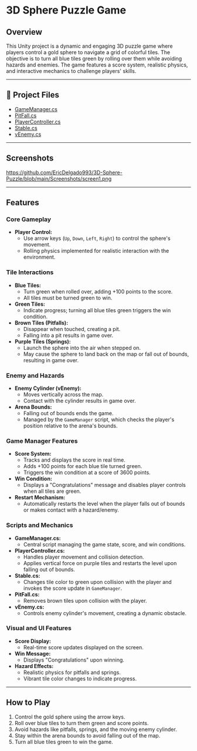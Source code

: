 # 3D Sphere Puzzle Game

## Overview
This Unity project is a dynamic and engaging 3D puzzle game where players control a gold sphere to navigate a grid of colorful tiles. The objective is to turn all blue tiles green by rolling over them while avoiding hazards and enemies. The game features a score system, realistic physics, and interactive mechanics to challenge players' skills.

---

## 📂 **Project Files**
- [GameManager.cs](https://github.com/EricDelgado993/3D-Sphere-Puzzle/blob/main/Assets/GameManager.cs)
- [PitFall.cs](https://github.com/EricDelgado993/3D-Sphere-Puzzle/blob/main/Assets/PitFall.cs)
- [PlayerController.cs](https://github.com/EricDelgado993/3D-Sphere-Puzzle/blob/main/Assets/PlayerController.cs)
- [Stable.cs](https://github.com/EricDelgado993/3D-Sphere-Puzzle/blob/main/Assets/Stable.cs)
- [vEnemy.cs](https://github.com/EricDelgado993/3D-Sphere-Puzzle/blob/main/Assets/vEnemy.cs)

---

## Screenshots
<img>https://github.com/EricDelgado993/3D-Sphere-Puzzle/blob/main/Screenshots/screen1.png</img>

---

## Features

### Core Gameplay
- **Player Control:** 
  - Use arrow keys (`Up`, `Down`, `Left`, `Right`) to control the sphere's movement.
  - Rolling physics implemented for realistic interaction with the environment.

### Tile Interactions
- **Blue Tiles:** 
  - Turn green when rolled over, adding +100 points to the score.
  - All tiles must be turned green to win.
- **Green Tiles:** 
  - Indicate progress; turning all blue tiles green triggers the win condition.
- **Brown Tiles (Pitfalls):** 
  - Disappear when touched, creating a pit.
  - Falling into a pit results in game over.
- **Purple Tiles (Springs):** 
  - Launch the sphere into the air when stepped on.
  - May cause the sphere to land back on the map or fall out of bounds, resulting in game over.

### Enemy and Hazards
- **Enemy Cylinder (vEnemy):**
  - Moves vertically across the map.
  - Contact with the cylinder results in game over.
- **Arena Bounds:**
  - Falling out of bounds ends the game.
  - Managed by the `GameManager` script, which checks the player's position relative to the arena's bounds.

### Game Manager Features
- **Score System:** 
  - Tracks and displays the score in real time.
  - Adds +100 points for each blue tile turned green.
  - Triggers the win condition at a score of 3600 points.
- **Win Condition:** 
  - Displays a "Congratulations" message and disables player controls when all tiles are green.
- **Restart Mechanism:** 
  - Automatically restarts the level when the player falls out of bounds or makes contact with a hazard/enemy.

### Scripts and Mechanics
- **GameManager.cs:**
  - Central script managing the game state, score, and win conditions.
- **PlayerController.cs:**
  - Handles player movement and collision detection.
  - Applies vertical force on purple tiles and restarts the level upon falling out of bounds.
- **Stable.cs:**
  - Changes tile color to green upon collision with the player and invokes the score update in `GameManager`.
- **PitFall.cs:**
  - Removes brown tiles upon collision with the player.
- **vEnemy.cs:**
  - Controls enemy cylinder's movement, creating a dynamic obstacle.

### Visual and UI Features
- **Score Display:** 
  - Real-time score updates displayed on the screen.
- **Win Message:** 
  - Displays "Congratulations" upon winning.
- **Hazard Effects:**
  - Realistic physics for pitfalls and springs.
  - Vibrant tile color changes to indicate progress.

---

## How to Play
1. Control the gold sphere using the arrow keys.
2. Roll over blue tiles to turn them green and score points.
3. Avoid hazards like pitfalls, springs, and the moving enemy cylinder.
4. Stay within the arena bounds to avoid falling out of the map.
5. Turn all blue tiles green to win the game.
